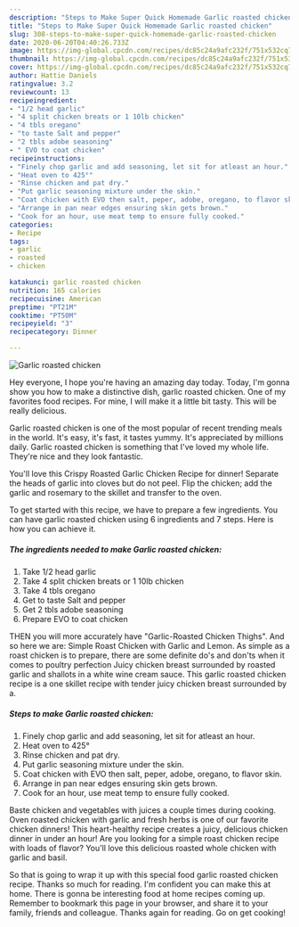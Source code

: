 ```yaml
---
description: "Steps to Make Super Quick Homemade Garlic roasted chicken"
title: "Steps to Make Super Quick Homemade Garlic roasted chicken"
slug: 308-steps-to-make-super-quick-homemade-garlic-roasted-chicken
date: 2020-06-20T04:40:26.733Z
image: https://img-global.cpcdn.com/recipes/dc85c24a9afc232f/751x532cq70/garlic-roasted-chicken-recipe-main-photo.jpg
thumbnail: https://img-global.cpcdn.com/recipes/dc85c24a9afc232f/751x532cq70/garlic-roasted-chicken-recipe-main-photo.jpg
cover: https://img-global.cpcdn.com/recipes/dc85c24a9afc232f/751x532cq70/garlic-roasted-chicken-recipe-main-photo.jpg
author: Hattie Daniels
ratingvalue: 3.2
reviewcount: 13
recipeingredient:
- "1/2 head garlic"
- "4 split chicken breats or 1 10lb chicken"
- "4 tbls oregano"
- "to taste Salt and pepper"
- "2 tbls adobe seasoning"
- " EVO to coat chicken"
recipeinstructions:
- "Finely chop garlic and add seasoning, let sit for atleast an hour."
- "Heat oven to 425°"
- "Rinse chicken and pat dry."
- "Put garlic seasoning mixture under the skin."
- "Coat chicken with EVO then salt, peper, adobe, oregano, to flavor skin."
- "Arrange in pan near edges ensuring skin gets brown."
- "Cook for an hour, use meat temp to ensure fully cooked."
categories:
- Recipe
tags:
- garlic
- roasted
- chicken

katakunci: garlic roasted chicken 
nutrition: 165 calories
recipecuisine: American
preptime: "PT21M"
cooktime: "PT50M"
recipeyield: "3"
recipecategory: Dinner

---
```



![Garlic roasted chicken](https://img-global.cpcdn.com/recipes/dc85c24a9afc232f/751x532cq70/garlic-roasted-chicken-recipe-main-photo.jpg)

Hey everyone, I hope you're having an amazing day today. Today, I'm gonna show you how to make a distinctive dish, garlic roasted chicken. One of my favorites food recipes. For mine, I will make it a little bit tasty. This will be really delicious.

Garlic roasted chicken is one of the most popular of recent trending meals in the world. It's easy, it's fast, it tastes yummy. It's appreciated by millions daily. Garlic roasted chicken is something that I've loved my whole life. They're nice and they look fantastic.

You&#39;ll love this Crispy Roasted Garlic Chicken Recipe for dinner! Separate the heads of garlic into cloves but do not peel. Flip the chicken; add the garlic and rosemary to the skillet and transfer to the oven.


To get started with this recipe, we have to prepare a few ingredients. You can have garlic roasted chicken using 6 ingredients and 7 steps. Here is how you can achieve it.

<!--inarticleads1-->

##### The ingredients needed to make Garlic roasted chicken:

1. Take 1/2 head garlic
1. Take 4 split chicken breats or 1 10lb chicken
1. Take 4 tbls oregano
1. Get to taste Salt and pepper
1. Get 2 tbls adobe seasoning
1. Prepare  EVO to coat chicken


THEN you will more accurately have &#34;Garlic-Roasted Chicken Thighs&#34;. And so here we are: Simple Roast Chicken with Garlic and Lemon. As simple as a roast chicken is to prepare, there are some definite do&#39;s and don&#39;ts when it comes to poultry perfection Juicy chicken breast surrounded by roasted garlic and shallots in a white wine cream sauce. This garlic roasted chicken recipe is a one skillet recipe with tender juicy chicken breast surrounded by a. 

<!--inarticleads2-->

##### Steps to make Garlic roasted chicken:

1. Finely chop garlic and add seasoning, let sit for atleast an hour.
1. Heat oven to 425°
1. Rinse chicken and pat dry.
1. Put garlic seasoning mixture under the skin.
1. Coat chicken with EVO then salt, peper, adobe, oregano, to flavor skin.
1. Arrange in pan near edges ensuring skin gets brown.
1. Cook for an hour, use meat temp to ensure fully cooked.


Baste chicken and vegetables with juices a couple times during cooking. Oven roasted chicken with garlic and fresh herbs is one of our favorite chicken dinners! This heart-healthy recipe creates a juicy, delicious chicken dinner in under an hour! Are you looking for a simple roast chicken recipe with loads of flavor? You&#39;ll love this delicious roasted whole chicken with garlic and basil. 

So that is going to wrap it up with this special food garlic roasted chicken recipe. Thanks so much for reading. I'm confident you can make this at home. There is gonna be interesting food at home recipes coming up. Remember to bookmark this page in your browser, and share it to your family, friends and colleague. Thanks again for reading. Go on get cooking!

